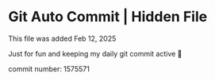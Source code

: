 # Git Auto Commit | Hidden File

This file was added Feb 12, 2025

Just for fun and keeping my daily git commit active 🤪

commit number: 1575571
